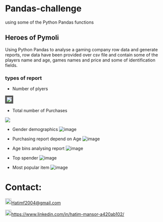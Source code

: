 # Pandas-challenge
using some of the Python Pandas functions

## Heroes of Pymoli
Using Python Pandas to analyse a gaming company row data and generate reports, row data have been provided over csv file and contain some of the players name and age, games names and price and some of identification fields.

### types of report
* Number of plyers
<img src="https://user-images.githubusercontent.com/24882457/169520035-354c76c8-28db-448f-86c9-207df55d3c76.png" style="border: 5px solid #555;">

* Total number of Purchases
<img src="https://user-images.githubusercontent.com/24882457/169520086-773839cf-2b9c-4f5c-ae46-567f06451793.png">

* Gender demographics ![image](https://user-images.githubusercontent.com/24882457/169520153-17209126-904b-44ab-b2fb-fd343be6d2f9.png)

* Purchasing report depend on Age ![image](https://user-images.githubusercontent.com/24882457/169520207-6c5cf4e4-7427-436a-b547-3b971a16b6ec.png)

* Age bins analysing report ![image](https://user-images.githubusercontent.com/24882457/169520256-f9f523d2-6f28-4afb-8d79-f4621d33b0c1.png)

* Top spender ![image](https://user-images.githubusercontent.com/24882457/169520344-6c4dcaa2-a9c2-42fd-8202-688447694b7a.png)

* Most popular item ![image](https://user-images.githubusercontent.com/24882457/169520398-5e00a672-3fdb-417e-9583-6a5a3db90785.png)



# Contact:
<img src="https://user-images.githubusercontent.com/24882457/168723224-ecbdb402-be01-453d-9cb5-282424f7418a.png" width="20" height="20" title=" Hatims email"><Hatimf2004@gmail.com>

<img src="https://user-images.githubusercontent.com/24882457/168716629-b90f784a-534f-418c-89fd-28e91c4830fa.png" width="20" height="20" title="Linkedin Profile"><https://www.linkedin.com/in/hatim-mansor-a420ab102/>
